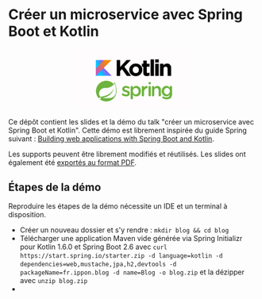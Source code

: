 # Créer un microservice avec Spring Boot et Kotlin

<p align="center"><img src="https://github.com/fdelbrayelle/spring-boot-with-kotlin/blob/main/kotlin-spring.jpg" width="50%" /></p>

Ce dépôt contient les slides et la démo du talk "créer un microservice avec Spring Boot et Kotlin". Cette démo est librement inspirée du guide Spring suivant : [Building web applications with Spring Boot and Kotlin](https://spring.io/guides/tutorials/spring-boot-kotlin/).

Les supports peuvent être librement modifiés et réutilisés. Les slides ont également été [exportés au format PDF](https://github.com/fdelbrayelle/spring-boot-with-kotlin/blob/master/presentation.pdf).

## Étapes de la démo

Reproduire les étapes de la démo nécessite un IDE et un terminal à disposition.

- Créer un nouveau dossier et s'y rendre : `mkdir blog && cd blog`
- Télécharger une application Maven vide générée via Spring Initializr pour Kotlin 1.6.0 et Spring Boot 2.6 avec `curl https://start.spring.io/starter.zip -d language=kotlin -d dependencies=web,mustache,jpa,h2,devtools -d packageName=fr.ippon.blog -d name=Blog -o blog.zip` et la dézipper avec `unzip blog.zip`
- 

